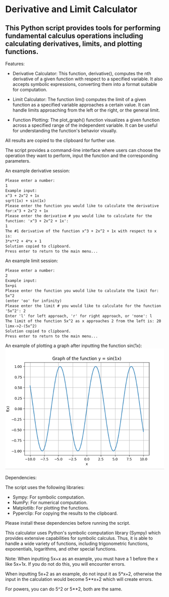 # Derivative and Limit Calculator

## This Python script provides tools for performing fundamental calculus operations including calculating derivatives, limits, and plotting functions.

Features:

- Derivative Calculator: This function, derivative(), computes the nth derivative of a given function with respect to a specified variable. It also accepts symbolic expressions, converting them into a format suitable for computation.

- Limit Calculator: The function lim() computes the limit of a given function as a specified variable approaches a certain value. It can handle limits approaching from the left or the right, or the general limit.

- Function Plotting: The plot_graph() function visualizes a given function across a specified range of the independent variable. It can be useful for understanding the function's behavior visually.

All results are copied to the clipboard for further use.

The script provides a command-line interface where users can choose the operation they want to perform, input the function and the corresponding parameters.

An example derivative session:

```
Please enter a number:
1
Example input:
x^3 + 2x^2 + 1x
sqrt(1x) + sin(1x)
Please enter the function you would like to calculate the derivative for:x^3 + 2x^2 + 1x
Please enter the derivative # you would like to calculate for the function: 'x^3 + 2x^2 + 1x':
1
The #1 derivative of the function x^3 + 2x^2 + 1x with respect to x is:
3*x**2 + 4*x + 1
Solution copied to clipboard.
Press enter to return to the main menu...
```

An example limit session:

```
Please enter a number:
2
Example input:
5x+pi
Please enter the function you would like to calculate the limit for: 5x^2
(enter 'oo' for infinity)
Please enter the limit # you would like to calculate for the function '5x^2': 2
Enter 'l' for left approach, 'r' for right approach, or 'none': l
The limit of the function 5x^2 as x approaches 2 from the left is: 20
limx->2-(5x^2)
Solution copied to clipboard.
Press enter to return to the main menu...
```

An example of plotting a graph after inputting the function sin(1x):
![Sample Graph](sample_plot_graph.png)

Dependencies:

The script uses the following libraries:

- Sympy: For symbolic computation.
- NumPy: For numerical computation.
- Matplotlib: For plotting the functions.
- Pyperclip: For copying the results to the clipboard.

Please install these dependencies before running the script.

This calculator uses Python's symbolic computation library (Sympy) which provides extensive capabilities for symbolic calculus. Thus, it is able to handle a wide variety of functions, including trigonometric functions, exponentials, logarithms, and other special functions.

Note:
When inputting 5x+x as an example, you must have a 1 before the x like 5x+1x. If you do not do this, you will encounter errors.

When inputting 5x+2 as an example, do not input it as 5\*x+2, otherwise the input in the calculation would become 5\*\*x+2 which will create errors.

For powers, you can do 5^2 or 5\*\*2, both are the same.
